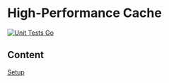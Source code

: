 # High-Performance Cache

[![Unit Tests Go](https://github.com/DaanV2/High-Performance-Cache/actions/workflows/unit-tests.yml/badge.svg)](https://github.com/DaanV2/High-Performance-Cache/actions/workflows/unit-tests.yml)

## Content

[Setup](documentation/setup.md)